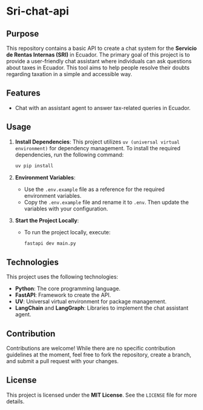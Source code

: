 # Sri-chat-api

## Purpose

This repository contains a basic API to create a chat system for the **Servicio de Rentas Internas (SRI)** in Ecuador. The primary goal of this project is to provide a user-friendly chat assistant where individuals can ask questions about taxes in Ecuador. This tool aims to help people resolve their doubts regarding taxation in a simple and accessible way.

## Features

- Chat with an assistant agent to answer tax-related queries in Ecuador.

## Usage

1. **Install Dependencies**:
   This project utilizes `uv (universal virtual environment)` for dependency management. To install the required dependencies, run the following command:
   ```bash
   uv pip install
   ```

2. **Environment Variables**:
   - Use the `.env.example` file as a reference for the required environment variables.
   - Copy the `.env.example` file and rename it to `.env`. Then update the variables with your configuration.

3. **Start the Project Locally**:
   - To run the project locally, execute:
     ```bash
     fastapi dev main.py
     ```

## Technologies

This project uses the following technologies:

- **Python**: The core programming language.
- **FastAPI**: Framework to create the API.
- **UV**: Universal virtual environment for package management.
- **LangChain** and **LangGraph**: Libraries to implement the chat assistant agent.

## Contribution

Contributions are welcome! While there are no specific contribution guidelines at the moment, feel free to fork the repository, create a branch, and submit a pull request with your changes.

## License

This project is licensed under the **MIT License**. See the `LICENSE` file for more details.
